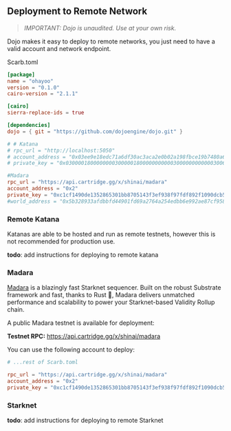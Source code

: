 ## Deployment to Remote Network

> _IMPORTANT: Dojo is unaudited. Use at your own risk._

Dojo makes it easy to deploy to remote networks, you just need to have a valid account and network endpoint.

Scarb.toml

```toml
[package]
name = "ohayoo"
version = "0.1.0"
cairo-version = "2.1.1"

[cairo]
sierra-replace-ids = true

[dependencies]
dojo = { git = "https://github.com/dojoengine/dojo.git" }

# # Katana
# rpc_url = "http://localhost:5050"
# account_address = "0x03ee9e18edc71a6df30ac3aca2e0b02a198fbce19b7480a63a0d71cbd76652e0"
# private_key = "0x0300001800000000300000180000000000030000000000003006001800006600"

#Madara
rpc_url = "https://api.cartridge.gg/x/shinai/madara"
account_address = "0x2"
private_key = "0xc1cf1490de1352865301bb8705143f3ef938f97fdf892f1090dcb5ac7bcd1d"
#world_address = "0x5b328933afdbbfd44901fd69a2764a254edbb6e992ae87cf958c70493f2d201"
```

### Remote Katana

Katanas are able to be hosted and run as remote testnets, however this is not recommended for production use.

**todo**: add instructions for deploying to remote katana

### Madara

[Madara](https://github.com/keep-starknet-strange/madara) is a blazingly fast Starknet sequencer. Built on the robust Substrate framework and fast, thanks to Rust 🦀, Madara delivers unmatched performance and scalability to power your Starknet-based Validity Rollup chain.

A public Madara testnet is available for deployment:

**Testnet RPC:** https://api.cartridge.gg/x/shinai/madara

You can use the following account to deploy:

```toml
# ...rest of Scarb.toml

rpc_url = "https://api.cartridge.gg/x/shinai/madara"
account_address = "0x2"
private_key = "0xc1cf1490de1352865301bb8705143f3ef938f97fdf892f1090dcb5ac7bcd1d"
```

### Starknet

**todo**: add instructions for deploying to remote Starknet
